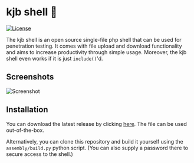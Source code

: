 # kjb shell 🧊 
[![License](https://img.shields.io/badge/license-MIT-red.svg)](https://raw.githubusercontent.com/kijube/kjbshell/master/LICENSE) 

The kjb shell is an open source single-file php shell that can be used for penetration testing. It comes with file upload and download functionality and aims to increase productivity through simple usage. Moreover, the kjb shell even works if it is just `include()`'d.

Screenshots
----

![Screenshot](https://i.imgur.com/1nnHuRq.png)

Installation
----

You can download the latest release by clicking [here](https://github.com/kijube/kjbshell/releases/latest). The file can be used out-of-the-box.

Alternatively, you can clone this repository and build it yourself using the `assembly/build.py` python script. (You can also supply a password there to secure access to the shell.)
